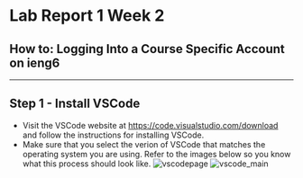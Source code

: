 # Lab Report 1 Week 2

## How to: Logging Into a Course Specific Account on ieng6
---

## Step 1 - Install VSCode
* Visit the VSCode website at https://code.visualstudio.com/download and follow the instructions for installing VSCode.
* Make sure that you select the verion of VSCode that matches the operating system you are using. Refer to the images below so you know what this process should look like.
![vscodepage](https://user-images.githubusercontent.com/97699019/149440820-ae26fde4-44d7-4b84-bc45-c93a48ea71e7.png)
![vscode_main](https://user-images.githubusercontent.com/97699019/149440833-24f9634b-915d-4312-9071-fe79fb9ed0bd.png)
